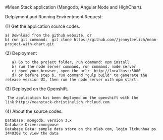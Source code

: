 #Mean Stack application (Mangodb, Angular  Node and HighChart).



Delplyment and Running Envirentment Request:

(1) Get the application source codes.

    a) Download from the github website, or
    b) run git command:  git clone https://github.com//jennyleelich/mean-project-with-chart.git

(2) Deployment

       a) Go to the project folder, run command: npm install
       b) run the node server command, run command: node server
       c) open your browser, open the url:  http://localhost:3000
       d) or before step b, run command "gulp build" to generate the release version UI, then run the node server with npm start.

(3) Deployed on the Openshift.

     The application has been deployed on the openshift with the link:http://meanstack-christinelich.rhcloud.com
   
(4) About the source codes.

    Database: mongodb. version 3.x
    Database Driver:mongoose
    Database Data: sample data store on the mlab.com, login lichunhua ps 3440308 to view the data
   
